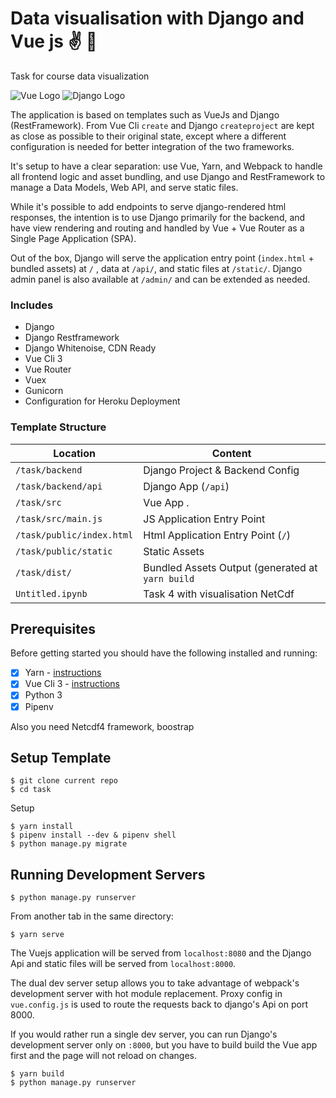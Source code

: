 # Data visualisation with Django and Vue js ✌️ 🐍
Task for course data visualization

![Vue Logo](/task/src/assets/logo-vue.png "Vue Logo")
![Django Logo](/task/src/assets/logo-django.png "Django Logo")



The application is based on templates such as VueJs and Django (RestFramework). From Vue Cli `create` and Django `createproject` are kept as close as possible to their
original state, except where a different configuration is needed for better integration of the two frameworks.

It's setup to have a clear separation: use Vue, Yarn, and Webpack to handle all frontend logic and asset bundling,
and use Django and RestFramework to manage a Data Models, Web API, and serve static files.

While it's possible to add endpoints to serve django-rendered html responses, the intention is to use Django primarily for the backend, and have view rendering and routing and handled by Vue + Vue Router as a Single Page Application (SPA).

Out of the box, Django will serve the application entry point (`index.html` + bundled assets) at `/` ,
data at `/api/`, and static files at `/static/`. Django admin panel is also available at `/admin/` and can be extended as needed.

### Includes

* Django
* Django Restframework
* Django Whitenoise, CDN Ready
* Vue Cli 3
* Vue Router
* Vuex
* Gunicorn
* Configuration for Heroku Deployment


### Template Structure


| Location             |  Content                                   |
|----------------------|--------------------------------------------|
| `/task/backend`           | Django Project & Backend Config            |
| `/task/backend/api`       | Django App (`/api`)                        |
| `/task/src`               | Vue App .                                  |
| `/task/src/main.js`       | JS Application Entry Point                 |
| `/task/public/index.html` | Html Application Entry Point (`/`)         |
| `/task/public/static`     | Static Assets                              |
| `/task/dist/`             | Bundled Assets Output (generated at `yarn build` |
|`Untitled.ipynb`			| Task 4 with visualisation NetCdf			|
## Prerequisites

Before getting started you should have the following installed and running:

- [X] Yarn - [instructions](https://yarnpkg.com/en/docs/install#mac-stable)
- [X] Vue Cli 3 - [instructions](https://cli.vuejs.org/guide/installation.html)
- [X] Python 3
- [X] Pipenv

Also you need Netcdf4 framework, boostrap

## Setup Template

```
$ git clone current repo
$ cd task
```

Setup
```
$ yarn install
$ pipenv install --dev & pipenv shell
$ python manage.py migrate
```

## Running Development Servers

```
$ python manage.py runserver
```

From another tab in the same directory:

```
$ yarn serve
```

The Vuejs application will be served from `localhost:8080` and the Django Api
and static files will be served from `localhost:8000`.

The dual dev server setup allows you to take advantage of
webpack's development server with hot module replacement.
Proxy config in `vue.config.js` is used to route the requests
back to django's Api on port 8000.

If you would rather run a single dev server, you can run Django's
development server only on `:8000`, but you have to build build the Vue app first
and the page will not reload on changes.

```
$ yarn build
$ python manage.py runserver
```
